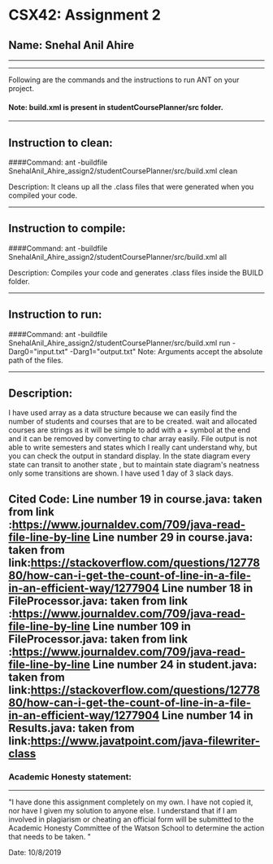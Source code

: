 # CSX42: Assignment 2
## Name: Snehal Anil Ahire
-----------------------------------------------------------------------
-----------------------------------------------------------------------


Following are the commands and the instructions to run ANT on your project.
#### Note: build.xml is present in studentCoursePlanner/src folder.

-----------------------------------------------------------------------
## Instruction to clean:

####Command: ant -buildfile SnehalAnil_Ahire_assign2/studentCoursePlanner/src/build.xml clean

Description: It cleans up all the .class files that were generated when you
compiled your code.

-----------------------------------------------------------------------
## Instruction to compile:

####Command: ant -buildfile SnehalAnil_Ahire_assign2/studentCoursePlanner/src/build.xml all

Description: Compiles your code and generates .class files inside the BUILD folder.

-----------------------------------------------------------------------
## Instruction to run:

####Command: ant -buildfile SnehalAnil_Ahire_assign2/studentCoursePlanner/src/build.xml run -Darg0="input.txt" -Darg1="output.txt" 
Note: Arguments accept the absolute path of the files.


-----------------------------------------------------------------------
## Description:
I have used array as a data structure because we can easily find the number of students and courses that are to be created.
wait and allocated courses are strings as it will be simple to add with a + symbol at the end and it can be removed by converting to char array easily.
File output is not able to write semesters and states which I really cant understand why, but you can check the output in standard display.
In the state diagram every state can transit to another state , but to maintain state diagram's neatness only some transitions are shown.
I have used 1 day of 3 slack days.


Cited Code:
Line number 19 in course.java:
taken from link :https://www.journaldev.com/709/java-read-file-line-by-line
Line number 29 in course.java:
taken from link:https://stackoverflow.com/questions/1277880/how-can-i-get-the-count-of-line-in-a-file-in-an-efficient-way/1277904
Line number 18 in FileProcessor.java:
taken from link :https://www.journaldev.com/709/java-read-file-line-by-line
Line number 109 in FileProcessor.java:
taken from link :https://www.journaldev.com/709/java-read-file-line-by-line
Line number 24 in student.java:
taken from link:https://stackoverflow.com/questions/1277880/how-can-i-get-the-count-of-line-in-a-file-in-an-efficient-way/1277904
Line number 14 in Results.java:
taken from link:https://www.javatpoint.com/java-filewriter-class
-----------------------------------------------------------------------
### Academic Honesty statement:
-----------------------------------------------------------------------

"I have done this assignment completely on my own. I have not copied
it, nor have I given my solution to anyone else. I understand that if
I am involved in plagiarism or cheating an official form will be
submitted to the Academic Honesty Committee of the Watson School to
determine the action that needs to be taken. "

Date: 10/8/2019

